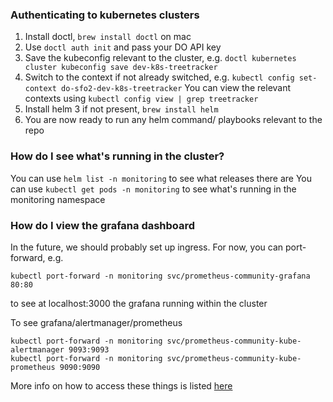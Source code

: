 ### Authenticating to kubernetes clusters

1. Install doctl, `brew install doctl` on mac
2. Use `doctl auth init` and pass your DO API key
3. Save the kubeconfig relevant to the cluster, e.g. `doctl kubernetes cluster kubeconfig save dev-k8s-treetracker`
4. Switch to the context if not already switched, e.g. `kubectl config set-context do-sfo2-dev-k8s-treetracker` You can view the relevant contexts using `kubectl config view | grep treetracker`
5. Install helm 3 if not present, `brew install helm`
6. You are now ready to run any helm command/ playbooks relevant to the repo


### How do I see what's running in the cluster?

You can use `helm list -n monitoring` to see what releases there are
You can use `kubectl get pods -n monitoring` to see what's running in the monitoring namespace


### How do I view the grafana dashboard

In the future, we should probably set up ingress.
For now, you can port-forward, e.g.
```
kubectl port-forward -n monitoring svc/prometheus-community-grafana 80:80
```
to see at localhost:3000 the grafana running within the cluster

To see grafana/alertmanager/prometheus
```
kubectl port-forward -n monitoring svc/prometheus-community-kube-alertmanager 9093:9093
kubectl port-forward -n monitoring svc/prometheus-community-kube-prometheus 9090:9090
```

More info on how to access these things is listed [here](https://www.digitalocean.com/community/tutorials/how-to-set-up-digitalocean-kubernetes-cluster-monitoring-with-helm-and-prometheus-operator)
